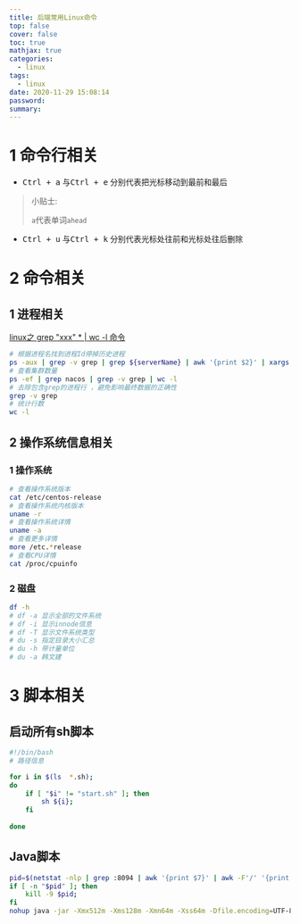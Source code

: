 ```yaml
---
title: 后端常用Linux命令
top: false
cover: false
toc: true
mathjax: true
categories:
  - linux
tags:
  - linux
date: 2020-11-29 15:08:14
password:
summary:
---
```


# 1 命令行相关

* <kbd>Ctrl + a</kbd> 与<kbd>Ctrl + e</kbd> 分别代表把光标移动到最前和最后

> 小贴士:
>
> `a`代表单词`ahead`

* <kbd>Ctrl + u</kbd> 与<kbd>Ctrl + k</kbd> 分别代表光标处往前和光标处往后删除

  

# 2 命令相关

## 1 进程相关

[linux之 grep "xxx" * | wc -l 命令](https://blog.csdn.net/sinat_27403673/article/details/84670428)

```bash
# 根据进程名找到进程Id停掉历史进程
ps -aux | grep -v grep | grep ${serverName} | awk '{print $2}' | xargs kill -9
# 查看集群数量
ps -ef | grep nacos | grep -v grep | wc -l
# 去除包含grep的进程行 ，避免影响最终数据的正确性 
grep -v grep 
# 统计行数
wc -l
```

## 2 操作系统信息相关

### 1 操作系统

```bash
# 查看操作系统版本
cat /etc/centos-release
# 查看操作系统内核版本
uname -r
# 查看操作系统详情
uname -a
# 查看更多详情
more /etc.*release
# 查看CPU详情
cat /proc/cpuinfo
```

### 2 磁盘

```bash
df -h 
# df -a 显示全部的文件系统
# df -i 显示innode信息
# df -T 显示文件系统类型
# du -s 指定目录大小汇总
# du -h 带计量单位
# du -a 韩文建

```

# 3 脚本相关

## 启动所有sh脚本

```sh
#!/bin/bash
# 路径信息

for i in $(ls  *.sh); 
do 
	if [ "$i" != "start.sh" ]; then
		sh ${i}; 
	fi
	
done


```

## Java脚本

```sh
pid=$(netstat -nlp | grep :8094 | awk '{print $7}' | awk -F'/' '{print $1}');
if [ -n "$pid" ]; then
    kill -9 $pid;
fi
nohup java -jar -Xmx512m -Xms128m -Xmn64m -Xss64m -Dfile.encoding=UTF-8 /usr/local/testServer/app-operation-1.0-SNAPSHOT.jar >/usr/local/testServer/logs/app-operation.log 2>&1 &

```

